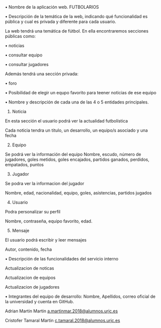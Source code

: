 • Nombre de la aplicación web.
FUTBOLARIOS

• Descripción de la temática de la web, indicando qué funcionalidad es pública y cual es privada
y diferente para cada usuario.

La web tendrá una temática de fútbol.
En ella encontraremos secciones públicas como:

 • noticias
 
 • consultar equipo 
 
 • consultar jugadores
 
Además tendrá una sección privada:

 • foro
 
 • Posibilidad de elegir un equpo favorito para teener noticias de ese equipo

• Nombre y descripción de cada una de las 4 o 5 entidades principales.

1. Noticia

En esta sección el usuario podrá ver la actualidad futbolística

Cada noticia tendra un titulo, un desarrollo, un equipo/s asociado y una fecha 

2. Equipo

Se podrá ver la información del equipo
Nombre, escudo, número de jugadores, goles metidos, goles encajados, partidos ganados, perdidos, empatados, puntos

3. Jugador

Se podra ver la informacion del jugador

Nombre, edad, nacionalidad, equipo, goles, asistencias, partidos jugados

4. Usuario

Podra personalizar su perfil

Nombre, contraseña, equipo favorito, edad.

5. Mensaje

El usuario podrá escribir y leer mensajes

Autor, contenido, fecha

• Descripción de las funcionalidades del servicio interno

Actualizacion de noticas

Actualizacion de equipos

Actualizacion de jugadores


• Integrantes del equipo de desarrollo: Nombre, Apellidos, correo oficial de la universidad y
cuenta en GitHub.

Adrian Martin Martin 	   	a.martinmar.2018@alumnos.urjc.es	

Cristofer Tamaral Martin	 c.tamaral.2018@alumnos.urjc.es
